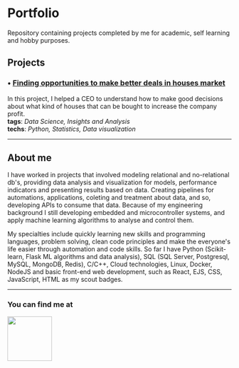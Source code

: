 # Portfolio

Repository containing projects completed by me for academic, self learning and hobby purposes.

## Projects

### • [Finding opportunities to make better deals in houses market](https://github.com/pcesar-costa/encontrando-oportunidades-de-negócio-com-imóveis)

In this project, I helped a CEO to understand how to make good decisions about what kind of houses that can be bought to increase the company profit.<br>
__tags__: _Data Science, Insights and Analysis_
<br>
__techs__: _Python, Statistics, Data visualization_

---

## About me

I have worked in projects that involved modeling relational and no-relational db's, providing data analysis and visualization for models, performance indicators and presenting results based on data. Creating pipelines for automations, applications, coleting and treatment about data, and so, developing APIs to consume that data.  Because of my engineering background I still developing embedded and microcontroller systems, and apply machine learning algorithms to analyse and control them.

My specialties include quickly learning new skills and programming languages, problem solving, clean code principles and make the everyone's life easier through automation and code skills. So far I have Python (Scikit-learn, Flask ML algorithms and data analysis), SQL (SQL Server, Postgresql, MySQL, MongoDB, Redis), C/C++, Cloud technologies, Linux, Docker, NodeJS and basic front-end web development, such as React, EJS, CSS, JavaScript, HTML as my scout badges.

---

### You can find me at

<a href="https://www.linkedin.com/in/pcesarcosta">
    <img src="https://s2.glbimg.com/rw68OWF0LqFH4E2_en-XyE0lcAs=/640x233/s.glbimg.com/po/tt/f/original/2011/05/18/linkedin_logo_1.jpg" width="100px"</img> 
</a>
